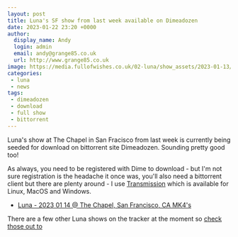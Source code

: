 ```yaml
---
layout: post
title: Luna's SF show from last week available on Dimeadozen
date: 2023-01-22 23:20 +0000
author:
  display_name: Andy
  login: admin
  email: andy@grange85.co.uk
  url: http://www.grange85.co.uk
image: https://media.fullofwishes.co.uk/02-luna/show_assets/2023-01-13/2023-01-13-luna-sf-poster.jpg
categories:
 - luna
 - news
tags:
 - dimeadozen
 - download
 - full show
 - bittorrent
---
```

Luna's show at The Chapel in San Fracisco from last week is currently being seeded for download on bittorrent site Dimeadozen. Sounding pretty good too!

As always, you need to be registered with Dime to download - but I'm not sure registration is the headache it once was, you'll also need a bittorrent client but there are plenty around - I use [Transmission](https://transmissionbt.com/) which is available for Linux, MacOS and Windows.

- [Luna - 2023 01 14 @ The Chapel, San Francisco, CA MK4's](http://www.dimeadozen.org/torrents-details.php?id=745979&hit=1)

There are a few other Luna shows on the tracker at the moment so [check those out to](http://www.dimeadozen.org/torrents-browse.php?search=luna&cat=0&searchscope=1)
